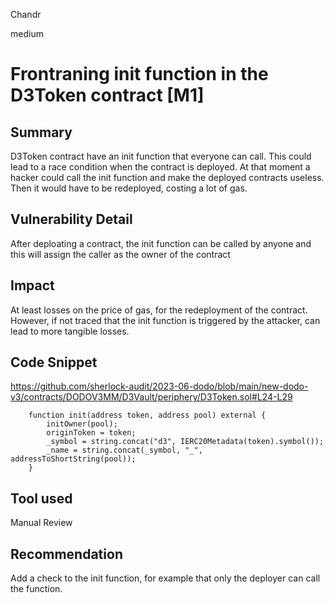 Chandr

medium

# Frontraning init function in the D3Token contract [M1]

## Summary

D3Token contract have an init function that everyone can call.
This could lead to a race condition when the contract is deployed. At that moment a hacker could call the init function and make the deployed contracts useless. Then it would have to be redeployed, costing a lot of gas.

## Vulnerability Detail

After deploating a contract, the init function can be called by anyone and this will assign the caller as the owner of the contract

## Impact

At least losses on the price of gas, for the redeployment of the contract.
However, if not traced that the init function is triggered by the attacker, can lead to more tangible losses.

## Code Snippet

https://github.com/sherlock-audit/2023-06-dodo/blob/main/new-dodo-v3/contracts/DODOV3MM/D3Vault/periphery/D3Token.sol#L24-L29

```solidity
    function init(address token, address pool) external { 
        initOwner(pool);
        originToken = token;
        _symbol = string.concat("d3", IERC20Metadata(token).symbol());
        _name = string.concat(_symbol, "_", addressToShortString(pool));
    }
```

## Tool used

Manual Review

## Recommendation

Add a check to the init function, for example that only the deployer can call the function.
